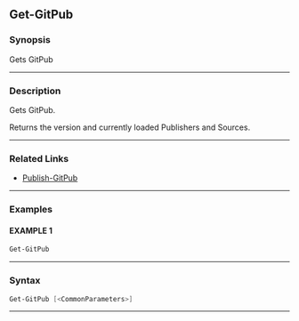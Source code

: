 Get-GitPub
----------
### Synopsis
Gets GitPub

---
### Description

Gets GitPub.

Returns the version and currently loaded Publishers and Sources.

---
### Related Links
* [Publish-GitPub](Publish-GitPub.md)



---
### Examples
#### EXAMPLE 1
```PowerShell
Get-GitPub
```

---
### Syntax
```PowerShell
Get-GitPub [<CommonParameters>]
```
---
